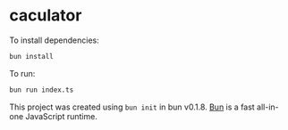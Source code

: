 # caculator

To install dependencies:

```bash
bun install
```

To run:

```bash
bun run index.ts
```

This project was created using `bun init` in bun v0.1.8. [Bun](https://bun.sh) is a fast all-in-one JavaScript runtime.

